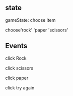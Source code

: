 ## state

gameState: choose item

choose'rock' 'paper 'scissors'

## Events

click Rock

click scissors

click paper

click try again

